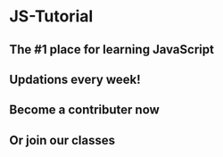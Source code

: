 # JS-Tutorial
## The #1 place for learning JavaScript
## Updations every week!
## Become a contributer now
## Or join our classes
